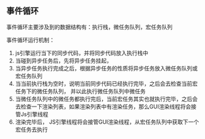 ## 事件循环
事件循环主要涉及到的数据结构有：执行栈，微任务队列，宏任务队列

事件循环运行机制：
1. js引擎运行当下的同步代码，并将同步代码放入执行栈中
2. 当碰到异步任务后，先将异步任务挂起，
3. 当异步任务执行完成之后，根据异步任务的性质将异步任务放入微任务队列或宏任务队列
4. 当当前执行栈为空时，说明当前同步代码已经执行完毕，之后会去检查当前宏任务下的微任务队列， 并以此执行微任务队列中微任务
5. 当微任务队列中的微任务都执行完后，当前宏任务其实也就执行完毕，之后会去检查一下渲染列表，如果渲染列表中有渲染任务，那么GUI渲染线程将会接管Js引擎线程
6. 渲染完毕后， JS引擎线程将会接管GUI渲染线程，从宏任务队列中获取下一个宏任务去执行